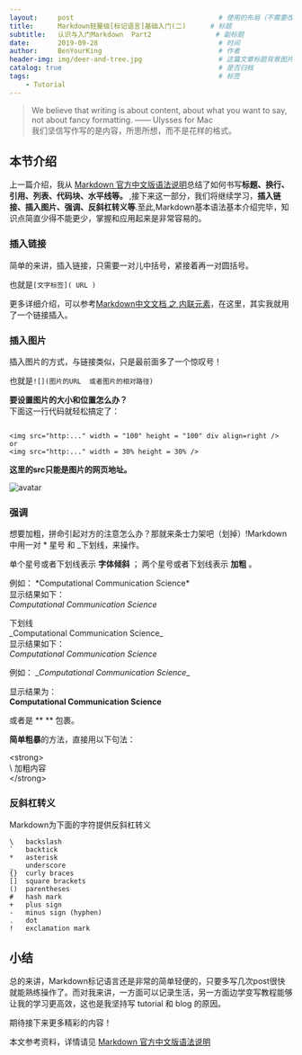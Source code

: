 ```yaml
---
layout:     post                                    # 使用的布局（不需要改）
title:      Markdown轻量级[标记语言]基础入门(二)      # 标题 
subtitle:   认识与入门Markdown  Part2                # 副标题
date:       2019-09-28                              # 时间
author:     BenYourKing                             # 作者
header-img: img/deer-and-tree.jpg                   # 这篇文章标题背景图片
catalog: true                                       # 是否归档
tags:                                               # 标签
    - Tutorial
---
```



> We believe that writing is about content, about what you want to say,     
> not about fancy formatting. —— Ulysses for Mac      
> 我们坚信写作写的是内容，所思所想，而不是花样的格式。     

           
## 本节介绍

上一篇介绍，我从 [Markdown 官方中文版语法说明](https://markdown-zh.readthedocs.io/en/latest/)总结了如何书写<strong>标题、换行、引用、列表、代码块、水平线等。 </strong> ,接下来这一部分，我们将继续学习，<strong>插入链接、插入图片、强调、反斜杠转义等</strong>.至此,Markdown基本语法基本介绍完毕，知识点简直少得不能更少，掌握和应用起来是非常容易的。
            
### 插入链接

简单的来讲，插入链接，只需要一对儿中括号，紧接着再一对圆括号。             

也就是`[文字标签]( URL )`

更多详细介绍，可以参考[Markdown中文文档 之 内联元素](https://markdown-zh.readthedocs.io/en/latest/spanelements/)，在这里，其实我就用了一个链接插入。


### 插入图片

插入图片的方式，与链接类似，只是最前面多了一个惊叹号！         
             
也就是`![](图片的URL  或者图片的相对路径)`

__要设置图片的大小和位置怎么办？__         
下面这一行代码就轻松搞定了：

```

<img src="http:..." width = "100" height = "100" div align=right />         
or
<img src="http:..." width = 30% height = 30% />

```
**这里的src只能是图片的网页地址。**


![avatar](https://i.imgur.com/yewwUGB.jpg)


### 强调

想要加粗，拼命引起对方的注意怎么办？那就来条士力架吧（划掉）!Markdown中用一对 \* 星号 和 \_下划线，来操作。         

单个星号或者下划线表示 **字体倾斜** ； 两个星号或者下划线表示  **加粗** 。

例如：
\*Computational Communication Science*          
显示结果如下：         
*Computational Communication Science*
          
下划线      
\_Computational Communication Science_          
显示结果如下：            
_Computational Communication Science_            

例如：
\__Computational Communication Science__                   

显示结果为：       
__Computational Communication Science__


或者是 \**         \**   包裹。

**简单粗暴**的方法，直接用以下句法：                       
             
\<strong>          
\ 加粗内容        
\</strong>           


### 反斜杠转义

Markdown为下面的字符提供反斜杠转义

```
\   backslash         
`   backtick         
*   asterisk            
_   underscore          
{}  curly braces         
[]  square brackets            
()  parentheses           
#   hash mark           
+   plus sign             
-   minus sign (hyphen)            
.   dot          
!   exclamation mark           
```

## 小结

总的来讲，Markdown标记语言还是非常的简单轻便的，只要多写几次post很快就能熟练操作了。而对我来讲，一方面可以记录生活，另一方面边学变写教程能够让我的学习更高效，这也是我坚持写 tutorial 和 blog 的原因。

期待接下来更多精彩的内容！

本文参考资料，详情请见 [Markdown 官方中文版语法说明](https://markdown-zh.readthedocs.io/en/latest/)
        
    
